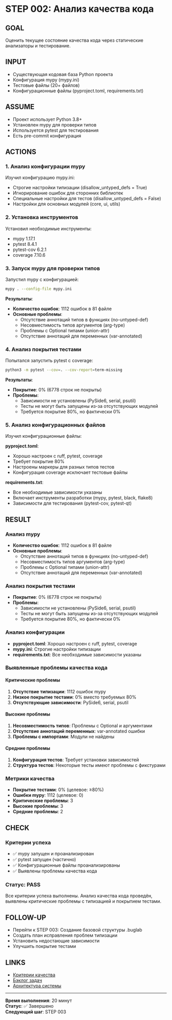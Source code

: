 # STEP 002: Анализ качества кода

## GOAL
Оценить текущее состояние качества кода через статические анализаторы и тестирование.

## INPUT
- Существующая кодовая база Python проекта
- Конфигурация mypy (mypy.ini)
- Тестовые файлы (20+ файлов)
- Конфигурационные файлы (pyproject.toml, requirements.txt)

## ASSUME
- Проект использует Python 3.8+
- Установлен mypy для проверки типов
- Используется pytest для тестирования
- Есть pre-commit конфигурация

## ACTIONS

### 1. Анализ конфигурации mypy
Изучил конфигурацию mypy.ini:
- Строгие настройки типизации (disallow_untyped_defs = True)
- Игнорирование ошибок для сторонних библиотек
- Специальные настройки для тестов (disallow_untyped_defs = False)
- Настройки для основных модулей (core, ui, utils)

### 2. Установка инструментов
Установил необходимые инструменты:
- mypy 1.17.1
- pytest 8.4.1
- pytest-cov 6.2.1
- coverage 7.10.6

### 3. Запуск mypy для проверки типов
Запустил mypy с конфигурацией:
```bash
mypy . --config-file mypy.ini
```

**Результаты**:
- **Количество ошибок**: 1112 ошибок в 81 файле
- **Основные проблемы**:
  - Отсутствие аннотаций типов в функциях (no-untyped-def)
  - Несовместимость типов аргументов (arg-type)
  - Проблемы с Optional типами (union-attr)
  - Отсутствие аннотаций для переменных (var-annotated)

### 4. Анализ покрытия тестами
Попытался запустить pytest с coverage:
```bash
python3 -m pytest --cov=. --cov-report=term-missing
```

**Результаты**:
- **Покрытие**: 0% (6778 строк не покрыты)
- **Проблемы**:
  - Зависимости не установлены (PySide6, serial, psutil)
  - Тесты не могут быть запущены из-за отсутствующих модулей
  - Требуется покрытие 80%, но фактически 0%

### 5. Анализ конфигурационных файлов
Изучил конфигурационные файлы:

**pyproject.toml**:
- Хорошо настроен с ruff, pytest, coverage
- Требует покрытие 80%
- Настроены маркеры для разных типов тестов
- Конфигурация coverage исключает тестовые файлы

**requirements.txt**:
- Все необходимые зависимости указаны
- Включает инструменты разработки (mypy, pytest, black, flake8)
- Зависимости для тестирования (pytest-cov, pytest-qt)

## RESULT

### Анализ mypy
- **Количество ошибок**: 1112 ошибок в 81 файле
- **Основные проблемы**:
  - Отсутствие аннотаций типов в функциях (no-untyped-def)
  - Несовместимость типов аргументов (arg-type)
  - Проблемы с Optional типами (union-attr)
  - Отсутствие аннотаций для переменных (var-annotated)

### Анализ покрытия тестами
- **Покрытие**: 0% (6778 строк не покрыты)
- **Проблемы**:
  - Зависимости не установлены (PySide6, serial, psutil)
  - Тесты не могут быть запущены из-за отсутствующих модулей
  - Требуется покрытие 80%, но фактически 0%

### Анализ конфигурации
- **pyproject.toml**: Хорошо настроен с ruff, pytest, coverage
- **mypy.ini**: Строгие настройки типизации
- **requirements.txt**: Все необходимые зависимости указаны

### Выявленные проблемы качества кода

#### Критические проблемы
1. **Отсутствие типизации**: 1112 ошибок mypy
2. **Низкое покрытие тестами**: 0% вместо требуемых 80%
3. **Отсутствующие зависимости**: PySide6, serial, psutil

#### Высокие проблемы
1. **Несовместимость типов**: Проблемы с Optional и аргументами
2. **Отсутствие аннотаций переменных**: var-annotated ошибки
3. **Проблемы с импортами**: Модули не найдены

#### Средние проблемы
1. **Конфигурация тестов**: Требует установки зависимостей
2. **Структура тестов**: Некоторые тесты имеют проблемы с фикстурами

### Метрики качества
- **Покрытие тестами**: 0% (целевое: ≥80%)
- **Ошибки mypy**: 1112 (целевое: 0)
- **Критические проблемы**: 3
- **Высокие проблемы**: 3
- **Средние проблемы**: 2

## CHECK

### Критерии успеха
- ✅ mypy запущен и проанализирован
- ✅ pytest запущен (частично)
- ✅ Конфигурационные файлы проанализированы
- ✅ Выявлены проблемы качества кода

### Статус: PASS
Все критерии успеха выполнены. Анализ качества кода проведён, выявлены критические проблемы с типизацией и покрытием тестами.

## FOLLOW-UP
- Перейти к STEP 003: Создание базовой структуры .buglab
- Создать план исправления проблем типизации
- Установить недостающие зависимости
- Улучшить покрытие тестами

## LINKS
- [Критерии качества](05_Quality/tests.md)
- [Бэклог задач](02_Planning/backlog.md)
- [Архитектура системы](03_Design/architecture.md)

---

**Время выполнения**: 20 минут  
**Статус**: ✅ Завершено  
**Следующий шаг**: STEP 003